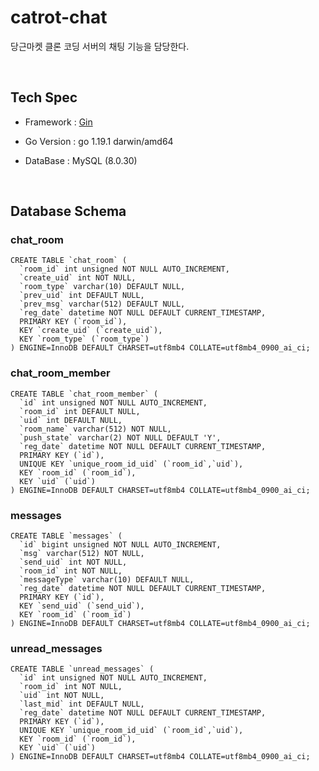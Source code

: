# catrot-chat
당근마켓 클론 코딩 서버의 채팅 기능을 담당한다.

</br>

## Tech Spec
- Framework : [Gin](https://github.com/gin-gonic/gin)

- Go Version : go 1.19.1 darwin/amd64

- DataBase : MySQL (8.0.30)

</br>

## Database Schema
### chat_room
```
CREATE TABLE `chat_room` (
  `room_id` int unsigned NOT NULL AUTO_INCREMENT,
  `create_uid` int NOT NULL,
  `room_type` varchar(10) DEFAULT NULL,
  `prev_uid` int DEFAULT NULL,
  `prev_msg` varchar(512) DEFAULT NULL,
  `reg_date` datetime NOT NULL DEFAULT CURRENT_TIMESTAMP,
  PRIMARY KEY (`room_id`),
  KEY `create_uid` (`create_uid`),
  KEY `room_type` (`room_type`)
) ENGINE=InnoDB DEFAULT CHARSET=utf8mb4 COLLATE=utf8mb4_0900_ai_ci;
```


### chat_room_member
```
CREATE TABLE `chat_room_member` (
  `id` int unsigned NOT NULL AUTO_INCREMENT,
  `room_id` int DEFAULT NULL,
  `uid` int DEFAULT NULL,
  `room_name` varchar(512) NOT NULL,
  `push_state` varchar(2) NOT NULL DEFAULT 'Y',
  `reg_date` datetime NOT NULL DEFAULT CURRENT_TIMESTAMP,
  PRIMARY KEY (`id`),
  UNIQUE KEY `unique_room_id_uid` (`room_id`,`uid`),
  KEY `room_id` (`room_id`),
  KEY `uid` (`uid`)
) ENGINE=InnoDB DEFAULT CHARSET=utf8mb4 COLLATE=utf8mb4_0900_ai_ci;
```

### messages
```
CREATE TABLE `messages` (
  `id` bigint unsigned NOT NULL AUTO_INCREMENT,
  `msg` varchar(512) NOT NULL,
  `send_uid` int NOT NULL,
  `room_id` int NOT NULL,
  `messageType` varchar(10) DEFAULT NULL,
  `reg_date` datetime NOT NULL DEFAULT CURRENT_TIMESTAMP,
  PRIMARY KEY (`id`),
  KEY `send_uid` (`send_uid`),
  KEY `room_id` (`room_id`)
) ENGINE=InnoDB DEFAULT CHARSET=utf8mb4 COLLATE=utf8mb4_0900_ai_ci;
```

### unread_messages
```
CREATE TABLE `unread_messages` (
  `id` int unsigned NOT NULL AUTO_INCREMENT,
  `room_id` int NOT NULL,
  `uid` int NOT NULL,
  `last_mid` int DEFAULT NULL,
  `reg_date` datetime NOT NULL DEFAULT CURRENT_TIMESTAMP,
  PRIMARY KEY (`id`),
  UNIQUE KEY `unique_room_id_uid` (`room_id`,`uid`),
  KEY `room_id` (`room_id`),
  KEY `uid` (`uid`)
) ENGINE=InnoDB DEFAULT CHARSET=utf8mb4 COLLATE=utf8mb4_0900_ai_ci;
```
